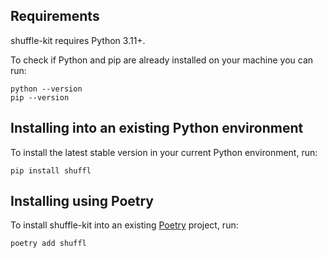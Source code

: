 ## Requirements

shuffle-kit requires Python 3.11+.

To check if Python and pip are already installed on your machine you can run:

```
python --version
pip --version
```

## Installing into an existing Python environment

To install the latest stable version in your current Python environment, run:

```
pip install shuffl
```

## Installing using Poetry

To install shuffle-kit into an existing [Poetry](https://python-poetry.org/) project, run:

```
poetry add shuffl
```